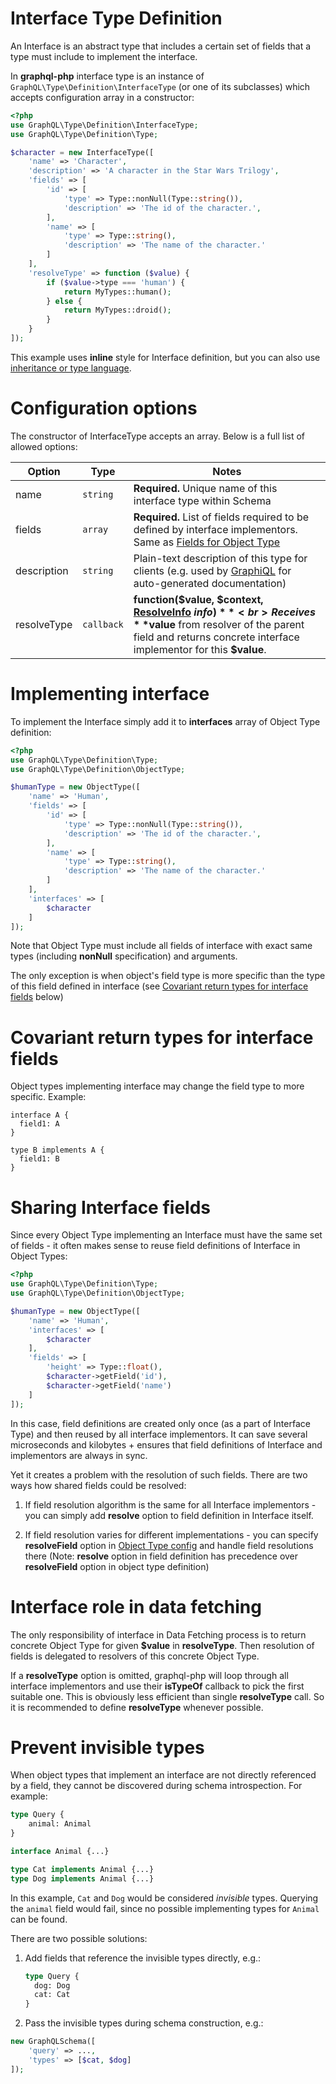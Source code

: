 # Interface Type Definition

An Interface is an abstract type that includes a certain set of fields that a
type must include to implement the interface.

In **graphql-php** interface type is an instance of `GraphQL\Type\Definition\InterfaceType`
(or one of its subclasses) which accepts configuration array in a constructor:

```php
<?php
use GraphQL\Type\Definition\InterfaceType;
use GraphQL\Type\Definition\Type;

$character = new InterfaceType([
    'name' => 'Character',
    'description' => 'A character in the Star Wars Trilogy',
    'fields' => [
        'id' => [
            'type' => Type::nonNull(Type::string()),
            'description' => 'The id of the character.',
        ],
        'name' => [
            'type' => Type::string(),
            'description' => 'The name of the character.'
        ]
    ],
    'resolveType' => function ($value) {
        if ($value->type === 'human') {
            return MyTypes::human();
        } else {
            return MyTypes::droid();
        }
    }
]);
```

This example uses **inline** style for Interface definition, but you can also use  
[inheritance or type language](index.md#type-definition-styles).

# Configuration options

The constructor of InterfaceType accepts an array. Below is a full list of allowed options:

| Option      | Type       | Notes                                                                                                                                                                                                                           |
| ----------- | ---------- | ------------------------------------------------------------------------------------------------------------------------------------------------------------------------------------------------------------------------------- |
| name        | `string`   | **Required.** Unique name of this interface type within Schema                                                                                                                                                                  |
| fields      | `array`    | **Required.** List of fields required to be defined by interface implementors. Same as [Fields for Object Type](object-types.md#field-configuration-options)                                                                    |
| description | `string`   | Plain-text description of this type for clients (e.g. used by [GraphiQL](https://github.com/graphql/graphiql) for auto-generated documentation)                                                                                 |
| resolveType | `callback` | **function($value, $context, [ResolveInfo](../reference.md#graphqltypedefinitionresolveinfo) $info)**<br> Receives **$value** from resolver of the parent field and returns concrete interface implementor for this **$value**. |

# Implementing interface

To implement the Interface simply add it to **interfaces** array of Object Type definition:

```php
<?php
use GraphQL\Type\Definition\Type;
use GraphQL\Type\Definition\ObjectType;

$humanType = new ObjectType([
    'name' => 'Human',
    'fields' => [
        'id' => [
            'type' => Type::nonNull(Type::string()),
            'description' => 'The id of the character.',
        ],
        'name' => [
            'type' => Type::string(),
            'description' => 'The name of the character.'
        ]
    ],
    'interfaces' => [
        $character
    ]
]);
```

Note that Object Type must include all fields of interface with exact same types
(including **nonNull** specification) and arguments.

The only exception is when object's field type is more specific than the type of this field defined in interface
(see [Covariant return types for interface fields](#covariant-return-types-for-interface-fields) below)

# Covariant return types for interface fields

Object types implementing interface may change the field type to more specific.
Example:

```
interface A {
  field1: A
}

type B implements A {
  field1: B
}
```

# Sharing Interface fields

Since every Object Type implementing an Interface must have the same set of fields - it often makes
sense to reuse field definitions of Interface in Object Types:

```php
<?php
use GraphQL\Type\Definition\Type;
use GraphQL\Type\Definition\ObjectType;

$humanType = new ObjectType([
    'name' => 'Human',
    'interfaces' => [
        $character
    ],
    'fields' => [
        'height' => Type::float(),
        $character->getField('id'),
        $character->getField('name')
    ]
]);
```

In this case, field definitions are created only once (as a part of Interface Type) and then
reused by all interface implementors. It can save several microseconds and kilobytes + ensures that
field definitions of Interface and implementors are always in sync.

Yet it creates a problem with the resolution of such fields. There are two ways how shared fields could
be resolved:

1. If field resolution algorithm is the same for all Interface implementors - you can simply add
   **resolve** option to field definition in Interface itself.

2. If field resolution varies for different implementations - you can specify **resolveField**
   option in [Object Type config](object-types.md#configuration-options) and handle field
   resolutions there
   (Note: **resolve** option in field definition has precedence over **resolveField** option in object type definition)

# Interface role in data fetching

The only responsibility of interface in Data Fetching process is to return concrete Object Type
for given **$value** in **resolveType**. Then resolution of fields is delegated to resolvers of this
concrete Object Type.

If a **resolveType** option is omitted, graphql-php will loop through all interface implementors and
use their **isTypeOf** callback to pick the first suitable one. This is obviously less efficient
than single **resolveType** call. So it is recommended to define **resolveType** whenever possible.

# Prevent invisible types

When object types that implement an interface are not directly referenced by a field, they cannot
be discovered during schema introspection. For example:

```graphql
type Query {
    animal: Animal
}

interface Animal {...}

type Cat implements Animal {...}
type Dog implements Animal {...}
```

In this example, `Cat` and `Dog` would be considered _invisible_ types. Querying the `animal` field
would fail, since no possible implementing types for `Animal` can be found.

There are two possible solutions:

1. Add fields that reference the invisible types directly, e.g.:

   ```graphql
   type Query {
     dog: Dog
     cat: Cat
   }
   ```

2. Pass the invisible types during schema construction, e.g.:

```php
new GraphQLSchema([
    'query' => ...,
    'types' => [$cat, $dog]
]);
```
